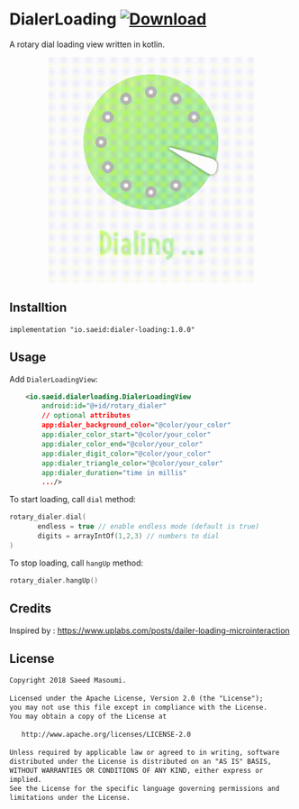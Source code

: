 # DialerLoading [ ![Download](https://api.bintray.com/packages/smasoumi/maven/dialer-loading/images/download.svg) ](https://bintray.com/smasoumi/maven/dialer-loading/_latestVersion)

A rotary dial loading view written in kotlin.

<p align="center">
  <img src="preview.gif" height="400" width="366.92"/>
</p>

## Installtion 

```
implementation "io.saeid:dialer-loading:1.0.0"
```

## Usage

Add `DialerLoadingView`:

```xml
    <io.saeid.dialerloading.DialerLoadingView
        android:id="@+id/rotary_dialer"
        // optional attributes                                      
        app:dialer_background_color="@color/your_color"
        app:dialer_color_start="@color/your_color"
        app:dialer_color_end="@color/your_color"
        app:dialer_digit_color="@color/your_color"
        app:dialer_triangle_color="@color/your_color"
        app:dialer_duration="time in millis"
        .../>
```

To start loading, call `dial` method:

```kotlin
rotary_dialer.dial(
       endless = true // enable endless mode (default is true)
       digits = arrayIntOf(1,2,3) // numbers to dial
)
```

To stop loading, call `hangUp` method:

```kotlin
rotary_dialer.hangUp()
```

## Credits

Inspired by : https://www.uplabs.com/posts/dailer-loading-microinteraction

## License

```
Copyright 2018 Saeed Masoumi.

Licensed under the Apache License, Version 2.0 (the "License");
you may not use this file except in compliance with the License.
You may obtain a copy of the License at

   http://www.apache.org/licenses/LICENSE-2.0

Unless required by applicable law or agreed to in writing, software
distributed under the License is distributed on an "AS IS" BASIS,
WITHOUT WARRANTIES OR CONDITIONS OF ANY KIND, either express or implied.
See the License for the specific language governing permissions and
limitations under the License.
```
